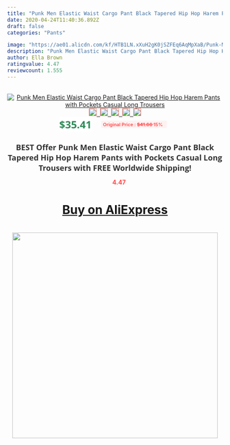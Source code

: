 ```yaml
---
title: "Punk Men Elastic Waist Cargo Pant Black Tapered Hip Hop Harem Pants with Pockets Casual Long Trousers"
date: 2020-04-24T11:40:36.892Z
draft: false
categories: "Pants"

image: "https://ae01.alicdn.com/kf/HTB1LN.xXuH2gK0jSZFEq6AqMpXaB/Punk-Men-Elastic-Waist-Cargo-Pant-Black-Tapered-Hip-Hop-Harem-Pants-with-Pockets-Casual-Long.jpg"
description: "Punk Men Elastic Waist Cargo Pant Black Tapered Hip Hop Harem Pants with Pockets Casual Long Trousers"
author: Ella Brown
ratingvalue: 4.47
reviewcount: 1.555
---
```

<br>
<div style="text-align: center;">
<a href="https://s.click.aliexpress.com/e/_9uFMmt" target="_blank" rel="nofollow noopener noreferrer"><img alt="Punk Men Elastic Waist Cargo Pant Black Tapered Hip Hop Harem Pants with Pockets Casual Long Trousers" class="magnifier-image" src="https://ae01.alicdn.com/kf/HTB1LN.xXuH2gK0jSZFEq6AqMpXaB/Punk-Men-Elastic-Waist-Cargo-Pant-Black-Tapered-Hip-Hop-Harem-Pants-with-Pockets-Casual-Long.jpg_640x640.jpg">
<br>
<img style="border:1px solid salmon" src="https://ae01.alicdn.com/kf/HTB1LN.xXuH2gK0jSZFEq6AqMpXaB/Punk-Men-Elastic-Waist-Cargo-Pant-Black-Tapered-Hip-Hop-Harem-Pants-with-Pockets-Casual-Long.jpg_120x120.jpg">&nbsp;&nbsp;<img style="border:1px solid salmon" src="https://ae01.alicdn.com/kf/HTB1VtwyXxD1gK0jSZFKq6AJrVXak/Punk-Men-Elastic-Waist-Cargo-Pant-Black-Tapered-Hip-Hop-Harem-Pants-with-Pockets-Casual-Long.jpg_120x120.jpg">&nbsp;&nbsp;<img style="border:1px solid salmon" src="https://ae01.alicdn.com/kf/HTB1gycxXuP2gK0jSZFoq6yuIVXaP/Punk-Men-Elastic-Waist-Cargo-Pant-Black-Tapered-Hip-Hop-Harem-Pants-with-Pockets-Casual-Long.jpg_120x120.jpg">&nbsp;&nbsp;<img style="border:1px solid salmon" src="https://ae01.alicdn.com/kf/HTB1bKoyXxn1gK0jSZKPq6xvUXXas/Punk-Men-Elastic-Waist-Cargo-Pant-Black-Tapered-Hip-Hop-Harem-Pants-with-Pockets-Casual-Long.jpg_120x120.jpg">&nbsp;&nbsp;<img style="border:1px solid salmon" src="https://ae01.alicdn.com/kf/HTB1JdQxXAT2gK0jSZPcq6AKkpXau/Punk-Men-Elastic-Waist-Cargo-Pant-Black-Tapered-Hip-Hop-Harem-Pants-with-Pockets-Casual-Long.jpg_120x120.jpg"></a></div><br0>
<div style="text-align: center;"><span style="background-color: white; border: 0px; box-sizing: border-box; color: seagreen; display: inline-block; font-family: &quot;open sans&quot; , &quot;arial&quot; , &quot;helvetica&quot; , sans-serif , &quot;heiti&quot;; font-size: 24px; font-stretch: inherit; font-weight: 700; line-height: inherit; margin: 0px 10px 0px 0px; padding: 0px; vertical-align: middle;">$35.41 </span>
<span style="background: rgb(255 , 241 , 241); border-radius: 3px; border: 0px; box-sizing: border-box; color: #ff4747; display: inline-block; font-family: inherit; font-size: 12px; font-stretch: inherit; font-style: inherit; font-variant: inherit; font-weight: 600; line-height: inherit; margin: 0px; padding: 2px 5px; transform: scale(0.9); vertical-align: middle;">Original Price : <b style="text-decoration: line-through;">$41.66 </b> 15%&nbsp;&nbsp;</span></div>
<h1 style="color: #333333; display: inline-block; font-family: &quot;open sans&quot; , &quot;arial&quot; , &quot;helvetica&quot; , sans-serif , &quot;heiti&quot;; font-size: 18px; font-stretch: inherit; font-weight: 700; text-align: center;">BEST Offer Punk Men Elastic Waist Cargo Pant Black Tapered Hip Hop Harem Pants with Pockets Casual Long Trousers with FREE Worldwide Shipping!</h1>
<div style="color: #ff4747; text-align: center;">
<img src="https://4.bp.blogspot.com/-M0ZcTcb-5uY/XleCXlxnR4I/AAAAAAAAAEc/OrjgMkXV1oMQFaCRZj5HQwOCBcu3w1FegCPcBGAYYCw/s1600/star.png" style="height: 15px;">&nbsp;<b>4.47</b></div>
<div class="button_cont" align="center"><a class="buynow_a" href="https://s.click.aliexpress.com/e/_9uFMmt" target="_blank" rel="nofollow noopener noreferrer"><H1>Buy on AliExpress</H1></a></div><br>
<div class="separator" style="clear: both; text-align: center;">
<img src="https://lh3.googleusercontent.com/-pTy5HemUv9M/XlePHvY0dAI/AAAAAAAAAE4/0nX5iRUoIWY8eMW9Dpxeirr157OZliDIgCLcBGAsYHQ/s1600/badge.gif" width="480">
</div>
